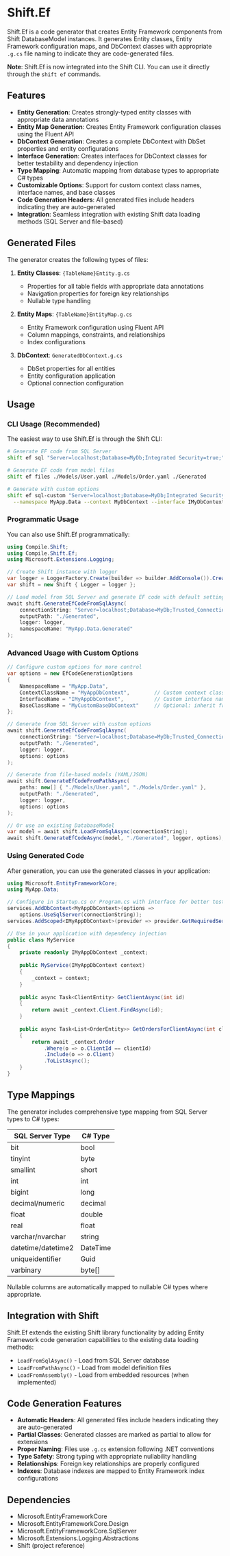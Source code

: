 # Shift.Ef

Shift.Ef is a code generator that creates Entity Framework components from Shift DatabaseModel instances. It generates Entity classes, Entity Framework configuration maps, and DbContext classes with appropriate `.g.cs` file naming to indicate they are code-generated files.

**Note**: Shift.Ef is now integrated into the Shift CLI. You can use it directly through the `shift ef` commands.

## Features

- **Entity Generation**: Creates strongly-typed entity classes with appropriate data annotations
- **Entity Map Generation**: Creates Entity Framework configuration classes using the Fluent API
- **DbContext Generation**: Creates a complete DbContext with DbSet properties and entity configurations
- **Interface Generation**: Creates interfaces for DbContext classes for better testability and dependency injection
- **Type Mapping**: Automatic mapping from database types to appropriate C# types
- **Customizable Options**: Support for custom context class names, interface names, and base classes
- **Code Generation Headers**: All generated files include headers indicating they are auto-generated
- **Integration**: Seamless integration with existing Shift data loading methods (SQL Server and file-based)

## Generated Files

The generator creates the following types of files:

1. **Entity Classes**: `{TableName}Entity.g.cs`
   - Properties for all table fields with appropriate data annotations
   - Navigation properties for foreign key relationships
   - Nullable type handling

2. **Entity Maps**: `{TableName}EntityMap.g.cs`
   - Entity Framework configuration using Fluent API
   - Column mappings, constraints, and relationships
   - Index configurations

3. **DbContext**: `GeneratedDbContext.g.cs`
   - DbSet properties for all entities
   - Entity configuration application
   - Optional connection configuration

## Usage

### CLI Usage (Recommended)

The easiest way to use Shift.Ef is through the Shift CLI:

```bash
# Generate EF code from SQL Server
shift ef sql "Server=localhost;Database=MyDb;Integrated Security=true;" ./Generated

# Generate EF code from model files
shift ef files ./Models/User.yaml ./Models/Order.yaml ./Generated

# Generate with custom options
shift ef sql-custom "Server=localhost;Database=MyDb;Integrated Security=true;" ./Generated \
  --namespace MyApp.Data --context MyDbContext --interface IMyDbContext --base-class MyBaseDbContext
```

### Programmatic Usage

You can also use Shift.Ef programmatically:

```csharp
using Compile.Shift;
using Compile.Shift.Ef;
using Microsoft.Extensions.Logging;

// Create Shift instance with logger
var logger = LoggerFactory.Create(builder => builder.AddConsole()).CreateLogger<Shift>();
var shift = new Shift { Logger = logger };

// Load model from SQL Server and generate EF code with default settings
await shift.GenerateEfCodeFromSqlAsync(
    connectionString: "Server=localhost;Database=MyDb;Trusted_Connection=true;",
    outputPath: "./Generated",
    logger: logger,
    namespaceName: "MyApp.Data.Generated"
);
```

### Advanced Usage with Custom Options

```csharp
// Configure custom options for more control
var options = new EfCodeGenerationOptions
{
    NamespaceName = "MyApp.Data",
    ContextClassName = "MyAppDbContext",        // Custom context class name
    InterfaceName = "IMyAppDbContext",          // Custom interface name
    BaseClassName = "MyCustomBaseDbContext"     // Optional: inherit from custom base class
};

// Generate from SQL Server with custom options
await shift.GenerateEfCodeFromSqlAsync(
    connectionString: "Server=localhost;Database=MyDb;Trusted_Connection=true;",
    outputPath: "./Generated",
    logger: logger,
    options: options
);

// Generate from file-based models (YAML/JSON)
await shift.GenerateEfCodeFromPathAsync(
    paths: new[] { "./Models/User.yaml", "./Models/Order.yaml" },
    outputPath: "./Generated",
    logger: logger,
    options: options
);

// Or use an existing DatabaseModel
var model = await shift.LoadFromSqlAsync(connectionString);
await shift.GenerateEfCodeAsync(model, "./Generated", logger, options);
```

### Using Generated Code

After generation, you can use the generated classes in your application:

```csharp
using Microsoft.EntityFrameworkCore;
using MyApp.Data;

// Configure in Startup.cs or Program.cs with interface for better testability
services.AddDbContext<MyAppDbContext>(options =>
    options.UseSqlServer(connectionString));
services.AddScoped<IMyAppDbContext>(provider => provider.GetRequiredService<MyAppDbContext>());

// Use in your application with dependency injection
public class MyService
{
    private readonly IMyAppDbContext _context;
    
    public MyService(IMyAppDbContext context)
    {
        _context = context;
    }
    
    public async Task<ClientEntity> GetClientAsync(int id)
    {
        return await _context.Client.FindAsync(id);
    }
    
    public async Task<List<OrderEntity>> GetOrdersForClientAsync(int clientId)
    {
        return await _context.Order
            .Where(o => o.ClientId == clientId)
            .Include(o => o.Client)
            .ToListAsync();
    }
}
```

## Type Mappings

The generator includes comprehensive type mapping from SQL Server types to C# types:

| SQL Server Type | C# Type |
|----------------|---------|
| bit | bool |
| tinyint | byte |
| smallint | short |
| int | int |
| bigint | long |
| decimal/numeric | decimal |
| float | double |
| real | float |
| varchar/nvarchar | string |
| datetime/datetime2 | DateTime |
| uniqueidentifier | Guid |
| varbinary | byte[] |

Nullable columns are automatically mapped to nullable C# types where appropriate.

## Integration with Shift

Shift.Ef extends the existing Shift library functionality by adding Entity Framework code generation capabilities to the existing data loading methods:

- `LoadFromSqlAsync()` - Load from SQL Server database
- `LoadFromPathAsync()` - Load from model definition files
- `LoadFromAssembly()` - Load from embedded resources (when implemented)

## Code Generation Features

- **Automatic Headers**: All generated files include headers indicating they are auto-generated
- **Partial Classes**: Generated classes are marked as partial to allow for extensions
- **Proper Naming**: Files use `.g.cs` extension following .NET conventions
- **Type Safety**: Strong typing with appropriate nullability handling
- **Relationships**: Foreign key relationships are properly configured
- **Indexes**: Database indexes are mapped to Entity Framework index configurations

## Dependencies

- Microsoft.EntityFrameworkCore
- Microsoft.EntityFrameworkCore.Design
- Microsoft.EntityFrameworkCore.SqlServer
- Microsoft.Extensions.Logging.Abstractions
- Shift (project reference)